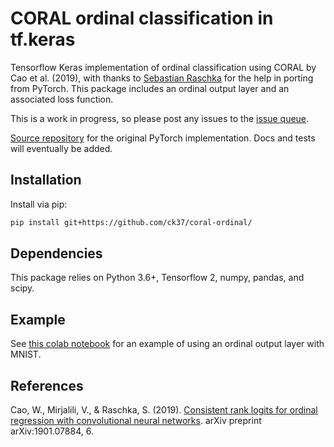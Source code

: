 # CORAL ordinal classification in tf.keras


Tensorflow Keras implementation of ordinal classification using CORAL by Cao et al. (2019), with thanks to [Sebastian Raschka](https://github.com/rasbt) for the help in porting from PyTorch. This package includes an ordinal output layer and an associated loss function.

This is a work in progress, so please post any issues to the [issue queue](https://github.com/ck37/coral-ordinal/issues).

[Source repository](https://github.com/Raschka-research-group/coral-cnn/) for the original PyTorch implementation. Docs and tests will eventually be added.

## Installation

Install via pip:

```bash
pip install git+https://github.com/ck37/coral-ordinal/
```

## Dependencies

This package relies on Python 3.6+, Tensorflow 2, numpy, pandas, and scipy.

## Example

See [this colab notebook](https://colab.research.google.com/drive/1AQl4XeqRRhd7l30bmgLVObKt5RFPHttn) for an example of using an ordinal output layer with MNIST.

## References

Cao, W., Mirjalili, V., & Raschka, S. (2019). [Consistent rank logits for ordinal regression with convolutional neural networks]( https://arxiv.org/abs/1901.07884). arXiv preprint arXiv:1901.07884, 6. 
